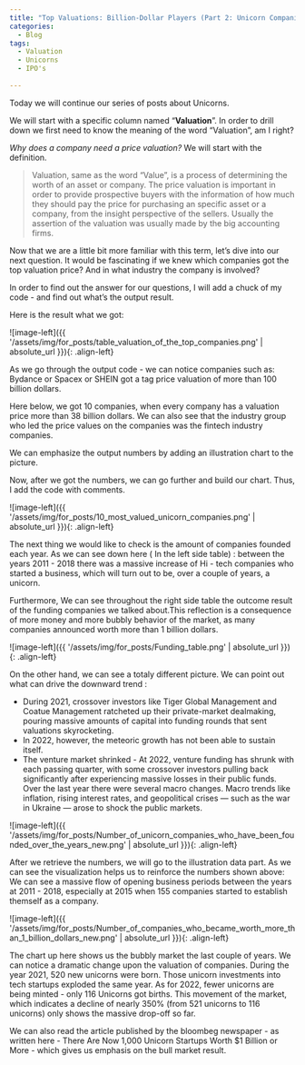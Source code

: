 ```yaml
---
title: "Top Valuations: Billion-Dollar Players (Part 2: Unicorn Companies Series)"
categories:
  - Blog
tags:
  - Valuation
  - Unicorns
  - IPO's
  
---
```




Today we will continue our series of posts  about Unicorns. 

We will start with a specific column named “**Valuation**”. In order to drill down we first need to know the meaning of the word “Valuation”, am I right?

*Why does a company need a price valuation?* 
We will start with the definition. 

>Valuation, same as the word “Value”, is a process of determining the worth of an asset or company. The price valuation is important in order to provide prospective buyers with the information of how much they should pay the price for purchasing an specific asset or a company, from the insight perspective of the sellers. Usually the assertion of the valuation was usually made by the big accounting firms.
  
Now that we are a little bit more familiar with this term, let’s dive into our next question. 
It would be fascinating if we knew which companies got the top valuation price? And in what industry the company is involved?

In order to find out the answer for our questions, I will add a chuck of my code - and find out what’s the output result.


<script src="https://gist.github.com/AnalyticsForPleasure/42742493b2950927cd3358928478c175.js"></script>

Here is the result what we got: 

![image-left]({{ '/assets/img/for_posts/table_valuation_of_the_top_companies.png' | absolute_url }}){: .align-left} 


As we go through the output code - we can notice companies such as: Bydance or Spacex or SHEIN got a tag price valuation of more than 100 billion dollars.

Here below, we got 10 companies, when every company has a valuation price more than 38 billion dollars.
We can also see that the  industry group  who led the price values on the companies   was the  fintech industry companies.




We can emphasize the output numbers by adding an illustration chart to the picture.

Now, after we got the numbers,  we can go further and build our chart. Thus, I add the  code with comments.

<script src="https://gist.github.com/AnalyticsForPleasure/edd0df170218a3384fd31235fb07f622.js"></script>

![image-left]({{ '/assets/img/for_posts/10_most_valued_unicorn_companies.png' | absolute_url }}){: .align-left} 

The next thing we would like to check is the amount of companies founded each year. As we can see down here ( In the left side table) :  between the years 2011 - 2018 there was a massive increase of Hi - tech companies who started a business,  which will turn out to be, over a couple  of years, a unicorn.

Furthermore, We can see throughout the right side table the outcome result of the funding companies we talked about.This reflection is a consequence of more money and more bubbly behavior of the market, as many companies announced worth more than 1 billion dollars. 


![image-left]({{ '/assets/img/for_posts/Funding_table.png' | absolute_url }}){: .align-left} 


On the other hand, we can see a totaly different picture.  We can point out what can drive the downward trend :

* During 2021, crossover investors like Tiger Global Management and Coatue Management ratcheted up their private-market dealmaking, pouring massive amounts of capital into funding rounds that sent valuations skyrocketing. 
* In 2022, however, the meteoric growth has not been able to sustain itself.
* The venture market shrinked - At 2022, venture funding has shrunk with each passing quarter, with some crossover investors pulling back significantly after experiencing massive losses in their public funds. 
Over the last year there were several macro changes. Macro trends like inflation, rising interest rates, and geopolitical crises — such as the war in Ukraine — arose to shock the public markets. 

![image-left]({{ '/assets/img/for_posts/Number_of_unicorn_companies_who_have_been_founded_over_the_years_new.png' | absolute_url }}){: .align-left}


After we retrieve the numbers, we will go to the illustration data part.
As we can see the visualization helps us to reinforce the numbers shown above: 
We can see a massive flow of opening business periods between the years at 2011 - 2018, especially at 2015 when 155 companies started to establish themself as a company. 



![image-left]({{ '/assets/img/for_posts/Number_of_companies_who_became_worth_more_than_1_billion_dollars_new.png' | absolute_url }}){: .align-left} 


The chart up here shows us the bubbly market the last couple of years. We can notice a dramatic change upon the valuation of  companies. 
During the year 2021,  520 new unicorns were born.  Those unicorn investments into tech startups exploded the same year. As for 2022,  fewer unicorns are being minted - only 116 Unicorns got births.  This movement of the market, which indicates a decline of nearly 350% (from 521 unicorns to 116 unicorns)  only shows the massive drop-off so far.

We can also read the article published by the bloombeg newspaper - as written here - There Are Now 1,000 Unicorn Startups Worth $1 Billion or More  - which gives us emphasis on the bull market result.
